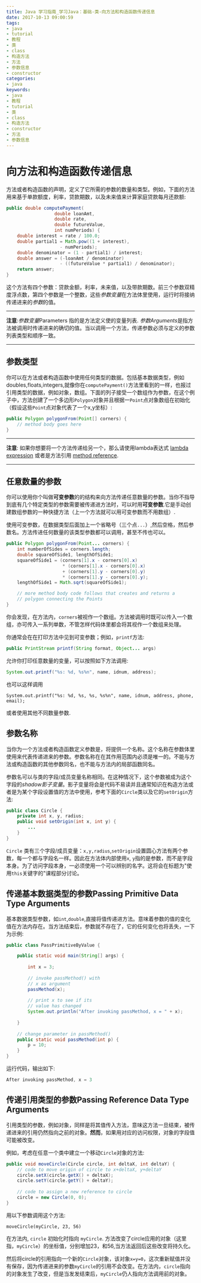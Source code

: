 ```yaml
---
title: Java 学习指南_学习Java：基础-类-向方法和构造函数传递信息
date: 2017-10-13 09:00:59
tags: 
- java
- tutorial
- 教程
- 类
- class
- 构造方法
- 方法
- 参数信息
- constructor
categories:
- java
keywords:
- java
- 教程
- tutorial
- 类
- class
- 构造方法
- constructor
- 方法
- 参数信息
---
```


# 向方法和构造函数传递信息

方法或者构造函数的声明，定义了它所需的参数的数量和类型。例如，下面的方法用来基于单款额度，利率，贷款期数，以及未来值来计算家庭贷款每月还款额:

```java
public double computePayment(
                  double loanAmt,
                  double rate,
                  double futureValue,
                  int numPeriods) {
    double interest = rate / 100.0;
    double partial1 = Math.pow((1 + interest), 
                    - numPeriods);
    double denominator = (1 - partial1) / interest;
    double answer = (-loanAmt / denominator)
                    - ((futureValue * partial1) / denominator);
    return answer;
}
```

这个方法有四个参数：贷款金额，利率，未来值，以及带款期数。前三个参数双精度浮点数，第四个参数是一个整数，这些*参数变量*在方法体里使用，运行时将接纳传递进来的*参数*的值。

------

**注意**:*参数变量*Parameters 指的是方法定义使的变量列表. *参数Arguments*是指方法被调用时传递进来的确切的值。当以调用一个方法，传递参数必须与定义的参数列表类型和顺序一致。 

------

<!-- more -->

## 参数类型

你可以在方法或者构造函数中使用任何类型的数据。包括基本数据类型，例如doubles,floats,integers,就像你在`computePayment()`方法里看到的一样，也报过引用类型的数据，例如对象，数组。下面的列子接受一个数组作为参数，在这个例子中，方法创建了一个多边形`Polygon`对象并且根据一`Point`点对象数组在初始化（假设这些`Point`点对象代表了一个x,y坐标）:

```java
public Polygon polygonFrom(Point[] corners) {
    // method body goes here
}
```

------

**注意**:  如果你想要将一个方法传递给另一个，那么请使用lambda表达式 [lambda expression](http://docs.oracle.com/javase/tutorial/java/javaOO/lambdaexpressions.html) 或者是方法引用 [method reference](http://docs.oracle.com/javase/tutorial/java/javaOO/methodreferences.html).

------

## 任意数量的参数

你可以使用你个叫做**可变参数**的的结构来向方法传递任意数量的参数。当你不指导到底有几个特定类型的参数需要被传递进方法时，可以时用**可变参数**.它是手动创建数组参数的一种快捷方法（上一个方法就可以用可变参数而不用数组）.

使用可变参数，在数据类型后面加上一个省略号（三个点`...`）,然后空格，然后参数名。方法传进任何数量的该类型参数都可以调用，甚至不传也可以。

```java
public Polygon polygonFrom(Point... corners) {
    int numberOfSides = corners.length;
    double squareOfSide1, lengthOfSide1;
    squareOfSide1 = (corners[1].x - corners[0].x)
                     * (corners[1].x - corners[0].x) 
                     + (corners[1].y - corners[0].y)
                     * (corners[1].y - corners[0].y);
    lengthOfSide1 = Math.sqrt(squareOfSide1);

    // more method body code follows that creates and returns a 
    // polygon connecting the Points
}
```

你会发现，在方法内，`corners`被视作一个数组。方法被调用时既可以传入一个数组，亦可传入一系列单数，不管怎样代码体里都会将其视作一个数组来处理。

你通常会在在打印方法中见到可变参数；例如，`printf`方法:

```java
public PrintStream printf(String format, Object... args)
```

允许你打印任意数量的变量，可以按照如下方法调用:

```java
System.out.printf("%s: %d, %s%n", name, idnum, address);
```

也可以这样调用

```
System.out.printf("%s: %d, %s, %s, %s%n", name, idnum, address, phone, email);

```

或者使用其他不同数量参数.

## 参数名称

当你为一个方法或者构造函数定义参数是，将提供一个名称。这个名称在参数体里使用来代表传递进来的参数。参数名称在在其作用范围内必须是唯一的。不能与方法或构造函数的其他参数同名，也不能与方法内的局部函数同名。

参数名可以与类的字段/成员变量名称相同。在这种情况下，这个参数被成为这个字段的*shadow影子变量*。影子变量将会是代码不易读并且通常知识在构造方法或者是为某个字段设置值的方法中使用，参考下面的`Circle`类以及它的`setOrigin`方法:

```java
public class Circle {
    private int x, y, radius;
    public void setOrigin(int x, int y) {
        ...
    }
}
```

 `Circle` 类有三个字段/成员变量：`x,y,radius`,`setOrigin`设置圆心方法有两个参数，每一个都与字段名一样。因此在方法体内部使用`x`, `y`指的是参数，而不是字段本身。为了访问字段本身，一必须使用一个可以辨别的名字。这将会在标题为"使用`this`关键字的"课程部分讨论。

## 传递基本数据类型的参数Passing Primitive Data Type Arguments

基本数据类型参数，如`int`,`double`,直接将值传递进方法。意味着参数的值的变化值在方法内存在。当方法结束后，参数就不存在了，它的任何变化也将丢失，一下为示例:

```java
public class PassPrimitiveByValue {

    public static void main(String[] args) {
           
        int x = 3;
           
        // invoke passMethod() with 
        // x as argument
        passMethod(x);
           
        // print x to see if its 
        // value has changed
        System.out.println("After invoking passMethod, x = " + x);
           
    }
        
    // change parameter in passMethod()
    public static void passMethod(int p) {
        p = 10;
    }
}
```

运行代码，输出如下:

```java
After invoking passMethod, x = 3
```

## 传递引用类型的参数Passing Reference Data Type Arguments

引用类型的参数，例如对象，同样是将其值传入方法，意味这方法一旦结束，被传递进来的引用仍然指向之前的对象。**然而**，如果用对应的访问权限，对象的字段值可能被改变。

例如，考虑在任意一个类中建立一个移动`Circle`对象的方法:

```java
public void moveCircle(Circle circle, int deltaX, int deltaY) {
    // code to move origin of circle to x+deltaX, y+deltaY
    circle.setX(circle.getX() + deltaX);
    circle.setY(circle.getY() + deltaY);
        
    // code to assign a new reference to circle
    circle = new Circle(0, 0);
}
```

用以下参数调用这个方法:

```
moveCircle(myCircle, 23, 56)

```

在方法内, `circle` 初始化时指向 `myCircle`. 方法改变了circle应用的对象（这里指，`myCircle`）的坐标值，分别增加23，和56,当方法返回后这些改变将持久化。

然后将circle的引用指向一个新的`Circle`对象，该对象`x=y=0`，这次重新赋值并没有保存，因为传递进来的参数`myCircle`的引用不会改变。在方法内，`circle`指向的对象发生了改变，但是当发发结束后，`myCircle`仍人指向方法调用前的对象。